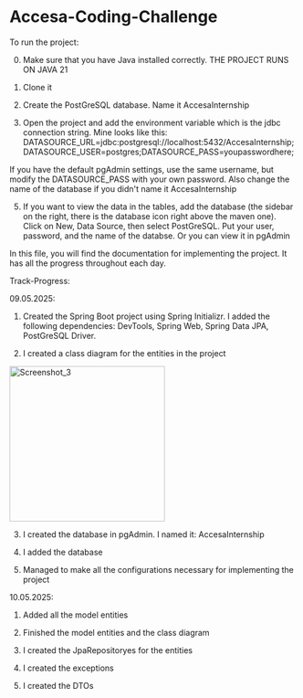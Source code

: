 # Accesa-Coding-Challenge

To run the project:

0. Make sure that you have Java installed correctly.
THE PROJECT RUNS ON JAVA 21

1. Clone it

2. Create the PostGreSQL database. Name it AccesaInternship

3. Open the project and add the environment variable which is the jdbc connection string.
Mine looks like this: DATASOURCE_URL=jdbc:postgresql://localhost:5432/AccesaInternship;DATASOURCE_USER=postgres;DATASOURCE_PASS=youpasswordhere;

If you have the default pgAdmin settings, use the same username, but modify the DATASOURCE_PASS with your own password.
Also change the name of the database if you didn't name it AccesaInternship

5. If you want to view the data in the tables, add the database (the sidebar on the right, there is the database icon right above the maven one).
Click on New, Data Source, then select PostGreSQL. Put your user, password, and the name of the databse.
Or you can view it in pgAdmin





In this file, you will find the documentation for implementing the project.
It has all the progress throughout each day.


Track-Progress:


09.05.2025:
1. Created the Spring Boot project using Spring Initializr.
I added the following dependencies: DevTools, Spring Web, Spring Data JPA, PostGreSQL Driver.

2. I created a class diagram for the entities in the project

<img width="272" alt="Screenshot_3" src="https://github.com/user-attachments/assets/19fffa12-98a7-40fd-b686-724553c4ef77" />


3. I created the database in pgAdmin. I named it: AccesaInternship

4. I added the database

5. Managed to make all the configurations necessary for implementing the project


10.05.2025:

1. Added all the model entities

2. Finished the model entities and the class diagram

3. I created the JpaRepositoryes for the entities

4. I created the exceptions

5. I created the DTOs